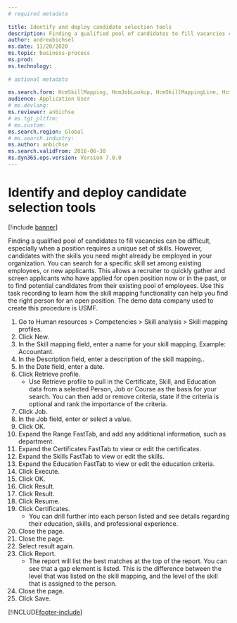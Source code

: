 ```yaml
--- 
# required metadata 
 
title: Identify and deploy candidate selection tools
description: Finding a qualified pool of candidates to fill vacancies can be difficult, especially when a position requires a unique set of skills. 
author: andreabichsel
ms.date: 11/20/2020
ms.topic: business-process 
ms.prod:  
ms.technology:  
 
# optional metadata 
 
ms.search.form: HcmSkillMapping, HcmJobLookup, HcmSkillMappingLine, HcmPersonCertificate, CCHTMLPrintPreview   
audience: Application User 
# ms.devlang:  
ms.reviewer: anbichse
# ms.tgt_pltfrm:  
# ms.custom:  
ms.search.region: Global
# ms.search.industry: 
ms.author: anbichse
ms.search.validFrom: 2016-06-30 
ms.dyn365.ops.version: Version 7.0.0 
---
```

# Identify and deploy candidate selection tools

[!include [banner](../../includes/banner.md)]

Finding a qualified pool of candidates to fill vacancies can be difficult, especially when a position requires a unique set of skills.  However, candidates with the skills you need might already be employed in your organization. You can search for a specific skill set among existing employees, or new applicants. This allows a recruiter to quickly gather and screen applicants who have applied for open position now or in the past, or to find potential candidates from their existing pool of employees. Use this task recording to learn how the skill mapping functionality can help you find the right person for an open position. The demo data company used to create this procedure is USMF.

1. Go to Human resources > Competencies > Skill analysis > Skill mapping profiles.
2. Click New.
3. In the Skill mapping field, enter a name for your skill mapping.  Example: Accountant.
4. In the Description field, enter a description of the skill mapping..
5. In the Date field, enter a date.
6. Click Retrieve profile.
    * Use Retrieve profile to pull in the Certificate, Skill, and Education data from a selected Person, Job or Course as the basis for your search.   You can then add or remove criteria, state if the criteria is optional and rank the importance of the criteria.  
7. Click Job.
8. In the Job field, enter or select a value.
9. Click OK.
10. Expand the Range FastTab, and add any additional information, such as department.
11. Expand the Certificates FastTab to view or edit the certificates.
12. Expand the Skills FastTab to view or edit the skills.
13. Expand the Education FastTab to view or edit the education criteria.
14. Click Execute.
15. Click OK.
16. Click Result.
17. Click Result.
18. Click Resume.
19. Click Certificates.
    * You can drill further into each person listed and see details regarding their education, skills, and professional experience.  
20. Close the page.
21. Close the page.
22. Select result again.
23. Click Report.
    * The report will list the best matches at the top of the report.  You can see that a gap element is listed.  This is the difference between the level that was listed on the skill mapping, and the level of the skill that is assigned to the person.  
24. Close the page.
25. Click Save.



[!INCLUDE[footer-include](../../../../includes/footer-banner.md)]